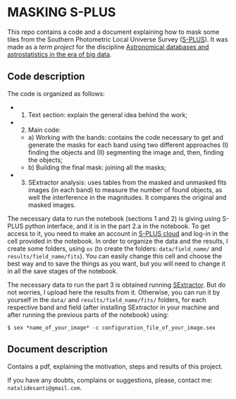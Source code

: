 # MASKING S-PLUS

This repo contains a code and a document explaining how to mask some tiles from the Southern Photometric Local Universe Survey ([S-PLUS](https://www.splus.iag.usp.br/)). It was made as a _term project_ for the discipline [Astronomical databases and astrostatistics in the era of big data](https://uspdigital.usp.br/janus/componente/disciplinasOferecidasInicial.jsf?action=3&sgldis=AGA5926).

## Code description

The code is organized as follows:

   - 1. Text section: explain the general idea behind the work;
   - 2. Main code: 
     - a) Working with the bands: contains the code necessary to get and generate the masks for each band using two different approaches (I) finding the objects and (II) segmenting the image and, then, finding the objects;
     - b) Building the final mask: joining all the masks;
   - 3. SExtractor analysis: uses tables from the masked and unmasked fits images (in each band) to measure the number of found objects, as well the interference in the magnitudes. It compares the original and masked images.

The necessary data to run the notebook (sections 1 and 2) is giving using S-PLUS python interface, and it is in the part 2.a in the notebook. To get access to it, you need to make an account in [S-PLUS cloud](https://splus.cloud/) and log-in in the cell provided in the notebook. In order to organize the data and the results, I create some folders, using `os` (to create the folders: `data/field_name/` and `results/field_name/fits`). You can easily change this cell and choose the best way and to save the things as you want, but you will need to change it in all the save stages of the notebook.

The necessary data to run the part 3 is obtained running [SExtractor](https://www.astromatic.net/software/sextractor/). But do not worries, I upload here the results from it. Otherwise, you can run it by yourself in the `data/` and `results/field_name/fits/` folders, for each respective band and field (after installing SExtractor in your machine and after running the previous parts of the notebook) using:

`$ sex *name_of_your_image* -c configuration_file_of_your_image.sex`

## Document description

Contains a pdf, explaining the motivation, steps and results of this project.

If you have any doubts, complains or suggestions, please, contact me: `natalidesanti@gmail.com`.